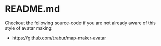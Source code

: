 README.md
========

Checkout the following source-code if you are not already aware of this style of avatar making:
- https://github.com/trabur/map-maker-avatar
